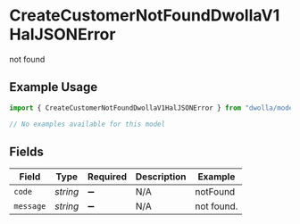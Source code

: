 # CreateCustomerNotFoundDwollaV1HalJSONError

not found

## Example Usage

```typescript
import { CreateCustomerNotFoundDwollaV1HalJSONError } from "dwolla/models/errors";

// No examples available for this model
```

## Fields

| Field              | Type               | Required           | Description        | Example            |
| ------------------ | ------------------ | ------------------ | ------------------ | ------------------ |
| `code`             | *string*           | :heavy_minus_sign: | N/A                | notFound           |
| `message`          | *string*           | :heavy_minus_sign: | N/A                | not found.         |